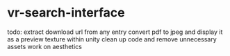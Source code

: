 # vr-search-interface
todo:
extract download url from any entry
convert pdf to jpeg and display it as a preview texture within unity
clean up code and remove unnecessary assets
work on aesthetics
